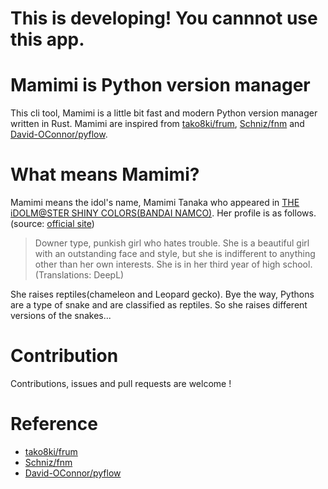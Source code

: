# This is developing! You cannnot use this app.

# Mamimi is Python version manager

This cli tool, Mamimi is a little bit fast and modern Python version manager written in Rust.
Mamimi are inspired from [tako8ki/frum](https://github.com/tako8ki/frum), [Schniz/fnm](https://github.com/Schniz/fnm) and [David-OConnor/pyflow](https://github.com/David-OConnor/pyflow).

</div>

# What means Mamimi?

Mamimi means the idol's name, Mamimi Tanaka who appeared in [THE iDOLM@STER SHINY COLORS(BANDAI NAMCO)](https://shinycolors.idolmaster.jp/). Her profile is as follows.(source: [official site](https://shinycolors.idolmaster.jp/idol/lantica/mamimi.html))

> Downer type, punkish girl who hates trouble. She is a beautiful girl with an outstanding face and style, but she is indifferent to anything other than her own interests. She is in her third year of high school.(Translations: DeepL)

She raises reptiles(chameleon and Leopard gecko). Bye the way, Pythons are a type of snake and are classified as reptiles. So she raises different versions of the snakes...

# Contribution

Contributions, issues and pull requests are welcome !

# Reference

- [tako8ki/frum](https://github.com/tako8ki/frum)
- [Schniz/fnm](https://github.com/Schniz/fnm)
- [David-OConnor/pyflow](https://github.com/David-OConnor/pyflow)
